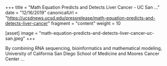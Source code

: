 +++
title = "Math Equation Predicts and Detects Liver Cancer - UC San ..."
date = "12/16/2019"
canonicalUrl = "https://ucsdnews.ucsd.edu/pressrelease/math-equation-predicts-and-detects-liver-cancer"
fragment = "content"
weight = 10

[asset]
    image = "math-equation-predicts-and-detects-liver-cancer-uc-san.jpeg"
+++

By combining RNA sequencing, bioinformatics and mathematical modeling, 
University of California San Diego School of Medicine and Moores Cancer 
Center ...
